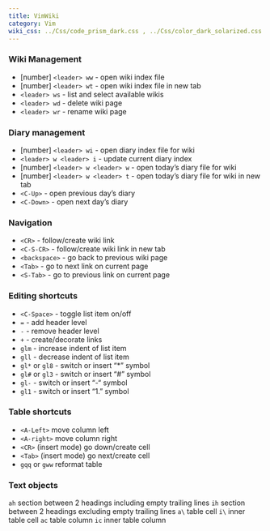 ```yaml
---
title: VimWiki
category: Vim
wiki_css: ../Css/code_prism_dark.css , ../Css/color_dark_solarized.css , ../Css/layout_grid.css
---
```



### Wiki Management

- [number] `<leader> ww` - open wiki index file
- [number] `<leader> wt` - open wiki index file in new tab
- `<leader> ws` - list and select available wikis
- `<leader> wd` - delete wiki page
- `<leader> wr` - rename wiki page

### Diary management

- [number] `<leader> wi` - open diary index file for wiki
- `<leader> w <leader> i` - update current diary index
- [number] `<leader> w <leader> w` - open today’s diary file for wiki
- [number] `<leader> w <leader> t` - open today’s diary file for wiki in new tab
- `<C-Up>` - open previous day’s diary
- `<C-Down>` - open next day’s diary

### Navigation

- `<CR>` - follow/create wiki link
- `<C-S-CR>` - follow/create wiki link in new tab
- `<backspace>` - go back to previous wiki page
- `<Tab>` - go to next link on current page
- `<S-Tab>` - go to previous link on current page

### Editing shortcuts

- `<C-Space>` - toggle list item on/off
- `=`	- add header level
- `-`	- remove header level
- `+`	- create/decorate links
- `glm`	- increase indent of list item
- `gll`	- decrease indent of list item
- `gl*` or `gl8` - switch or insert “*” symbol
- `gl#` or `gl3` - switch or insert “#” symbol
- `gl-`	- switch or insert “-“ symbol
- `gl1`	- switch or insert “1.” symbol

### Table shortcuts

- `<A-Left>`	move column left
- `<A-right>`	move column right
- `<CR>`	(insert mode) go down/create cell
- `<Tab>`	(insert mode) go next/create cell
- `gqq` or `gww`	reformat table

### Text objects

`ah`	section between 2 headings including empty trailing lines
`ih`	section between 2 headings excluding empty trailing lines
`a\`	table cell
`i\`	inner table cell
`ac`	table column
`ic`	inner table column
